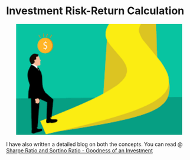 # Investment Risk-Return Calculation

<p align="center">
  <img src="https://github.com/prakhar21/Investment-Risk-Return/blob/master/investment.png" width="450" height="300" title="hover text">
</p>


I have also written a detailed blog on both the concepts. You can read @ [Sharpe Ratio and Sortino Ratio - Goodness of an Investment](https://prakhartechviz.blogspot.com/b/post-preview?token=APq4FmC8vYrLa5aUThdSCTXm-KqVBeDx1gmGfzLetoEQhyi1KtNO-10S4lI-hMINcPrAwNA2oac-BVi_yjTsdHFx3a4YmL7H-Si2rB_yDWe01QZ-dhjuawUieay53SQQ6bKrigeNf8o7&postId=5704735210166361742&type=POST)

